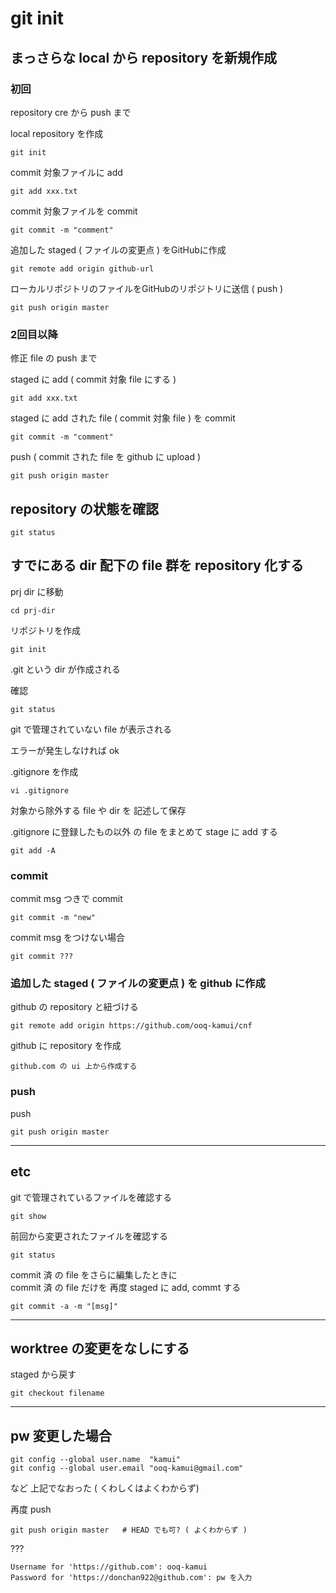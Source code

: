 
# git init


## まっさらな local から repository を新規作成

### 初回

repository cre から push まで

local repository を作成

```
git init
```

commit 対象ファイルに add

```
git add xxx.txt
```

commit 対象ファイルを commit

```
git commit -m "comment"
```

追加した staged ( ファイルの変更点 ) をGitHubに作成

```
git remote add origin github-url
```

ローカルリポジトリのファイルをGitHubのリポジトリに送信 ( push )

```
git push origin master
```


### 2回目以降

修正 file の push まで

staged に add ( commit 対象 file にする )

```
git add xxx.txt
```

staged に add された file ( commit 対象 file ) を commit

```
git commit -m "comment"
```

push ( commit された file を github に upload )

```
git push origin master
```


## repository の状態を確認

```
git status
```



## すでにある dir 配下の file 群を repository 化する

prj dir に移動

```
cd prj-dir
```

リポジトリを作成

```
git init
```

.git という dir が作成される

確認

```
git status
```

git で管理されていない file が表示される

エラーが発生しなければ ok


.gitignore を作成

```
vi .gitignore
```

対象から除外する file や dir を 記述して保存


.gitignore に登録したもの以外 の file をまとめて stage に add する

```
git add -A
```


### commit

commit msg つきで commit

```
git commit -m "new"
```

commit msg をつけない場合

```
git commit ???
```


### 追加した staged  ( ファイルの変更点 ) を github に作成

github の repository と紐づける

```
git remote add origin https://github.com/ooq-kamui/cnf
```

github に repository を作成

```
github.com の ui 上から作成する
```


### push

push

```
git push origin master
```



---

## etc

git で管理されているファイルを確認する

```
git show
```



前回から変更されたファイルを確認する

```
git status
```

commit 済 の file をさらに編集したときに  
commit 済 の file だけを 再度 staged に add, commt する

```
git commit -a -m "[msg]"
```



---

## worktree の変更をなしにする

staged から戻す

```
git checkout filename
```



---

## pw 変更した場合

```
git config --global user.name  "kamui"
git config --global user.email "ooq-kamui@gmail.com"
```

など 上記でなおった ( くわしくはよくわからず)



再度 push

```
git push origin master   # HEAD でも可? ( よくわからず )
```



???
```
Username for 'https://github.com': ooq-kamui
Password for 'https://donchan922@github.com': pw を入力
```



